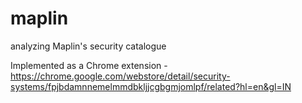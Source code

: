 maplin
======

analyzing Maplin's  security catalogue

Implemented as a Chrome extension - https://chrome.google.com/webstore/detail/security-systems/fpjbdamnnemelmmdbkljjcgbgmjomlpf/related?hl=en&gl=IN
